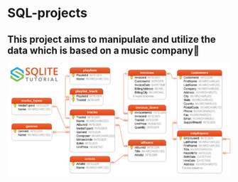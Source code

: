 # SQL-projects
## This project aims to manipulate and utilize the data which is based on a music company🎵
<img src='chinook-data/database.jpg' />
